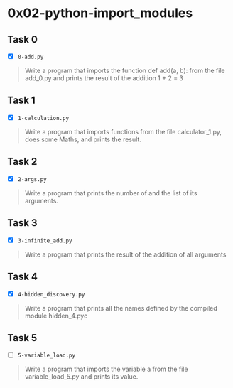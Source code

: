 # 0x02-python-import_modules

## Task 0
- [x] `0-add.py`
> Write a program that imports the function def add(a, b):
> from the file add_0.py and prints the result of 
> the addition 1 + 2 = 3

## Task 1
- [x] `1-calculation.py`
> Write a program that imports functions from the file
> calculator_1.py, does some Maths, and prints the result.

## Task 2
- [x] `2-args.py`
> Write a program that prints the number of and 
> the list of its arguments.

## Task 3
- [x] `3-infinite_add.py`
> Write a program that prints the result of the 
> addition of all arguments

## Task 4
- [x] `4-hidden_discovery.py`
> Write a program that prints all the names defined by 
> the compiled module hidden_4.pyc

## Task 5
- [ ] `5-variable_load.py`
> Write a program that imports the variable a from the 
> file variable_load_5.py and prints its value.
